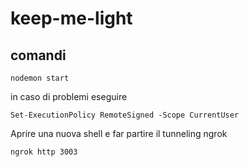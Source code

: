# keep-me-light
## comandi

`nodemon start`

in caso di problemi eseguire 

`Set-ExecutionPolicy RemoteSigned -Scope CurrentUser`

Aprire una nuova shell e far partire il tunneling ngrok

`ngrok http 3003`
